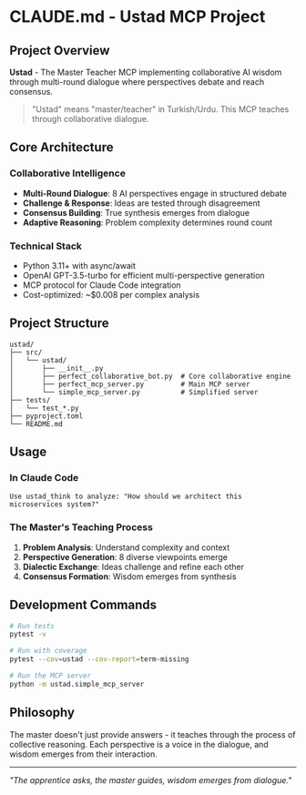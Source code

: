 # CLAUDE.md - Ustad MCP Project

## Project Overview
**Ustad** - The Master Teacher MCP implementing collaborative AI wisdom through multi-round dialogue where perspectives debate and reach consensus.

> "Ustad" means "master/teacher" in Turkish/Urdu. This MCP teaches through collaborative dialogue.

## Core Architecture

### Collaborative Intelligence
- **Multi-Round Dialogue**: 8 AI perspectives engage in structured debate
- **Challenge & Response**: Ideas are tested through disagreement
- **Consensus Building**: True synthesis emerges from dialogue
- **Adaptive Reasoning**: Problem complexity determines round count

### Technical Stack
- Python 3.11+ with async/await
- OpenAI GPT-3.5-turbo for efficient multi-perspective generation
- MCP protocol for Claude Code integration
- Cost-optimized: ~$0.008 per complex analysis

## Project Structure
```
ustad/
├── src/
│   └── ustad/
│       ├── __init__.py
│       ├── perfect_collaborative_bot.py  # Core collaborative engine
│       ├── perfect_mcp_server.py         # Main MCP server
│       └── simple_mcp_server.py          # Simplified server
├── tests/
│   └── test_*.py
├── pyproject.toml
└── README.md
```

## Usage

### In Claude Code
```
Use ustad_think to analyze: "How should we architect this microservices system?"
```

### The Master's Teaching Process
1. **Problem Analysis**: Understand complexity and context
2. **Perspective Generation**: 8 diverse viewpoints emerge
3. **Dialectic Exchange**: Ideas challenge and refine each other
4. **Consensus Formation**: Wisdom emerges from synthesis

## Development Commands
```bash
# Run tests
pytest -v

# Run with coverage
pytest --cov=ustad --cov-report=term-missing

# Run the MCP server
python -m ustad.simple_mcp_server
```

## Philosophy
The master doesn't just provide answers - it teaches through the process of collective reasoning. Each perspective is a voice in the dialogue, and wisdom emerges from their interaction.

---
*"The apprentice asks, the master guides, wisdom emerges from dialogue."*